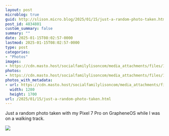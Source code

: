 ```yaml
---
layout: post
microblog: true
guid: http://slison.micro.blog/2025/01/15/just-a-random-photo-taken.html
post_id: 4834801
custom_summary: false
summary: ""
date: 2025-01-15T08:02:57-0000
lastmod: 2025-01-15T08:02:57-0000
type: post
categories:
- "Photos"
images:
- https://cdn.masto.host/socialfamilylisoncom/media_attachments/files/113/831/325/000/456/800/original/6181d599282a1dcf.jpg
photos:
- https://cdn.masto.host/socialfamilylisoncom/media_attachments/files/113/831/325/000/456/800/original/6181d599282a1dcf.jpg
photos_with_metadata:
- url: https://cdn.masto.host/socialfamilylisoncom/media_attachments/files/113/831/325/000/456/800/original/6181d599282a1dcf.jpg
  width: 1280
  height: 1700
url: /2025/01/15/just-a-random-photo-taken.html
---
```

<p>Just a random photo taken with my Pixel 7 Pro on GrapheneOS while I was on a walking track.</p><p><img src="https://cdn.masto.host/socialfamilylisoncom/media_attachments/files/113/831/325/000/456/800/original/6181d599282a1dcf.jpg">
